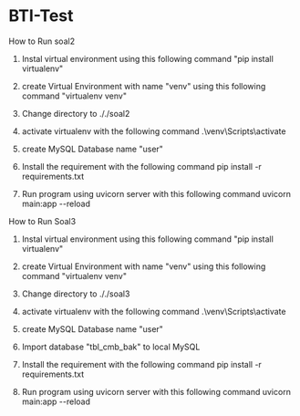 # BTI-Test

How to Run soal2

1. Instal virtual environment using this following command
   "pip install virtualenv"
2. create Virtual Environment with name "venv" using this following command
    "virtualenv venv"
3. Change directory to ././soal2
4. activate virtualenv with the following command
  .\venv\Scripts\activate

5. create MySQL Database name "user" 

6. Install the requirement with the following command
  pip install -r requirements.txt

7. Run program using uvicorn server with this following command
uvicorn main:app --reload


How to Run Soal3

1. Instal virtual environment using this following command
   "pip install virtualenv"
2. create Virtual Environment with name "venv" using this following command
    "virtualenv venv"
3. Change directory to ././soal3
4. activate virtualenv with the following command
  .\venv\Scripts\activate

5. create MySQL Database name "user" 
6. Import database "tbl_cmb_bak" to local MySQL

7. Install the requirement with the following command
  pip install -r requirements.txt

6. Run program using uvicorn server with this following command
uvicorn main:app --reload

